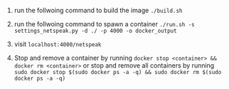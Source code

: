 1. run the follwoing command to build the image `./build.sh`

2. run the follwoing command to spawn a container
`./run.sh -s settings_netspeak.py -d ./ -p 4000 -o docker_output`
 
3. visit `localhost:4000/netspeak`

4. Stop and remove a container by running `docker stop <container> && docker rm <container>` or stop and remove all containers by running `sudo docker stop $(sudo docker ps -a -q) && sudo docker rm $(sudo docker ps -a -q)`
